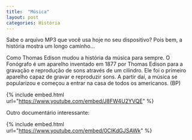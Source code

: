 ```yaml
---
title:  "Música"
layout: post
categories: História 
---
```


Sabe o arquivo MP3 que você usa hoje no seu dispositivo? Pois bem, a história mostra um longo caminho...


Como Thomas Edison mudou a história da música para sempre.
O Fonógrafo é um aparelho inventado em 1877 por Thomas Edison para a gravação e reprodução de sons através de um cilindro. Ele foi o primeiro aparelho capaz de gravar e reproduzir sons.
A partir daí, a música se popularizou e começou a entrar na casa de todos os americanos. (BP)


{% include embed.html url="https://www.youtube.com/embed/J8FW4U2YVQE" %}

Outro documentário interessante:

{% include embed.html url="https://www.youtube.com/embed/0CIKdGJSAWk" %}

